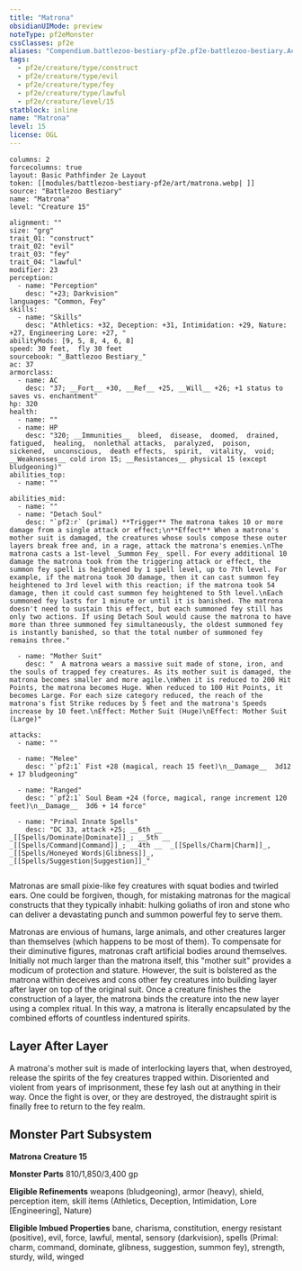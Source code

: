```yaml
---
title: "Matrona"
obsidianUIMode: preview
noteType: pf2eMonster
cssClasses: pf2e
aliases: "Compendium.battlezoo-bestiary-pf2e.pf2e-battlezoo-bestiary.Actor.wzly2aM8jNCApDC6" 
tags:
  - pf2e/creature/type/construct
  - pf2e/creature/type/evil
  - pf2e/creature/type/fey
  - pf2e/creature/type/lawful
  - pf2e/creature/level/15
statblock: inline
name: "Matrona"
level: 15
license: OGL
---
```


```statblock
columns: 2
forcecolumns: true
layout: Basic Pathfinder 2e Layout
token: [[modules/battlezoo-bestiary-pf2e/art/matrona.webp| ]]
source: "Battlezoo Bestiary"
name: "Matrona"
level: "Creature 15"

alignment: ""
size: "grg"
trait_01: "construct"
trait_02: "evil"
trait_03: "fey"
trait_04: "lawful"
modifier: 23
perception:
  - name: "Perception"
    desc: "+23; Darkvision"
languages: "Common, Fey"
skills:
  - name: "Skills"
    desc: "Athletics: +32, Deception: +31, Intimidation: +29, Nature: +27, Engineering Lore: +27, "
abilityMods: [9, 5, 8, 4, 6, 8]
speed: 30 feet,  fly 30 feet
sourcebook: "_Battlezoo Bestiary_"
ac: 37
armorclass:
  - name: AC
    desc: "37; __Fort__ +30, __Ref__ +25, __Will__ +26; +1 status to saves vs. enchantment"
hp: 320
health:
  - name: ""
  - name: HP
    desc: "320; __Immunities__  bleed,  disease,  doomed,  drained,  fatigued,  healing,  nonlethal attacks,  paralyzed,  poison,  sickened,  unconscious,  death effects,  spirit,  vitality,  void; __Weaknesses__ cold iron 15; __Resistances__ physical 15 (except bludgeoning)"
abilities_top:
  - name: ""

abilities_mid:
  - name: ""
  - name: "Detach Soul"
    desc: "`pf2:r` (primal) **Trigger** The matrona takes 10 or more damage from a single attack or effect;\n**Effect** When a matrona's mother suit is damaged, the creatures whose souls compose these outer layers break free and, in a rage, attack the matrona's enemies.\nThe matrona casts a 1st-level _Summon Fey_ spell. For every additional 10 damage the matrona took from the triggering attack or effect, the summon fey spell is heightened by 1 spell level, up to 7th level. For example, if the matrona took 30 damage, then it can cast summon fey heightened to 3rd level with this reaction; if the matrona took 54 damage, then it could cast summon fey heightened to 5th level.\nEach summoned fey lasts for 1 minute or until it is banished. The matrona doesn't need to sustain this effect, but each summoned fey still has only two actions. If using Detach Soul would cause the matrona to have more than three summoned fey simultaneously, the oldest summoned fey is instantly banished, so that the total number of summoned fey remains three."

  - name: "Mother Suit"
    desc: "  A matrona wears a massive suit made of stone, iron, and the souls of trapped fey creatures. As its mother suit is damaged, the matrona becomes smaller and more agile.\nWhen it is reduced to 200 Hit Points, the matrona becomes Huge. When reduced to 100 Hit Points, it becomes Large. For each size category reduced, the reach of the matrona's fist Strike reduces by 5 feet and the matrona's Speeds increase by 10 feet.\nEffect: Mother Suit (Huge)\nEffect: Mother Suit (Large)"

attacks:
  - name: ""

  - name: "Melee"
    desc: "`pf2:1` Fist +28 (magical, reach 15 feet)\n__Damage__  3d12 + 17 bludgeoning"

  - name: "Ranged"
    desc: "`pf2:1` Soul Beam +24 (force, magical, range increment 120 feet)\n__Damage__  3d6 + 14 force"

  - name: "Primal Innate Spells"
    desc: "DC 33, attack +25; __6th __  _[[Spells/Dominate|Dominate]]_; __5th __  _[[Spells/Command|Command]]_; __4th __  _[[Spells/Charm|Charm]]_, _[[Spells/Honeyed Words|Glibness]]_, _[[Spells/Suggestion|Suggestion]]_"
 
```



Matronas are small pixie-like fey creatures with squat bodies and twirled ears. One could be forgiven, though, for mistaking matronas for the magical constructs that they typically inhabit: hulking goliaths of iron and stone who can deliver a devastating punch and summon powerful fey to serve them.

Matronas are envious of humans, large animals, and other creatures larger than themselves (which happens to be most of them). To compensate for their diminutive figures, matronas craft artificial bodies around themselves. Initially not much larger than the matrona itself, this "mother suit" provides a modicum of protection and stature. However, the suit is bolstered as the matrona within deceives and cons other fey creatures into building layer after layer on top of the original suit. Once a creature finishes the construction of a layer, the matrona binds the creature into the new layer using a complex ritual. In this way, a matrona is literally encapsulated by the combined efforts of countless indentured spirits.

## Layer After Layer

A matrona's mother suit is made of interlocking layers that, when destroyed, release the spirits of the fey creatures trapped within. Disoriented and violent from years of imprisonment, these fey lash out at anything in their way. Once the fight is over, or they are destroyed, the distraught spirit is finally free to return to the fey realm.

## Monster Part Subsystem

**Matrona Creature 15**

**Monster Parts** 810/1,850/3,400 gp

**Eligible Refinements** weapons (bludgeoning), armor (heavy), shield, perception item, skill items (Athletics, Deception, Intimidation, Lore \[Engineering\], Nature)

**Eligible Imbued Properties** bane, charisma, constitution, energy resistant (positive), evil, force, lawful, mental, sensory (darkvision), spells (Primal: charm, command, dominate, glibness, suggestion, summon fey), strength, sturdy, wild, winged
